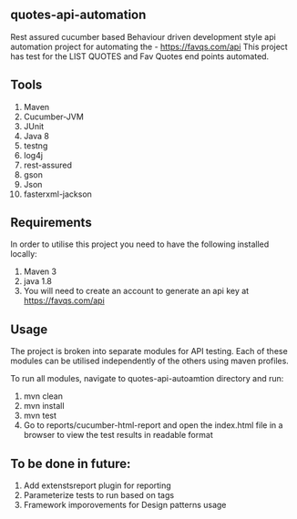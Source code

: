 quotes-api-automation
----------------------------------------
Rest assured cucumber based Behaviour driven development style api automation project for automating the - https://favqs.com/api
This project has test for the LIST QUOTES and Fav Quotes end points automated.


Tools
----------------------------------------
1. Maven
2. Cucumber-JVM
3. JUnit
4. Java 8
5. testng
6. log4j
7. rest-assured
8. gson
9. Json
10. fasterxml-jackson

Requirements
---------------------------------------
In order to utilise this project you need to have the following installed locally:

1. Maven 3
2. java 1.8
3. You will need to create an account to generate an api key at https://favqs.com/api

Usage
-----------------------------------------
The project is broken into separate modules for API testing. Each of these modules can be utilised independently of the others using maven profiles.

To run all modules, navigate to quotes-api-autoamtion directory and run:

1. mvn clean
2. mvn install
3. mvn test
4. Go to reports/cucumber-html-report and open the index.html file in a browser to view the test results in readable format


To be done in future:
-----------------------------------------
1. Add extenstsreport plugin for reporting
2. Parameterize tests to run based on tags
3. Framework imporovements for Design patterns usage



   
   
